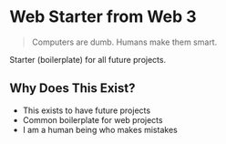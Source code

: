 # Web Starter from Web 3

> Computers are dumb. Humans make them smart.

Starter (boilerplate) for all future projects.

## Why Does This Exist?
* This exists to have future projects 
* Common boilerplate for web projects
* I am a human being who makes mistakes
